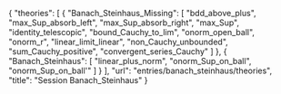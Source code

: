 {
    "theories": [
        {
            "Banach_Steinhaus_Missing": [
                "bdd_above_plus",
                "max_Sup_absorb_left",
                "max_Sup_absorb_right",
                "max_Sup",
                "identity_telescopic",
                "bound_Cauchy_to_lim",
                "onorm_open_ball",
                "onorm_r",
                "linear_limit_linear",
                "non_Cauchy_unbounded",
                "sum_Cauchy_positive",
                "convergent_series_Cauchy"
            ]
        },
        {
            "Banach_Steinhaus": [
                "linear_plus_norm",
                "onorm_Sup_on_ball",
                "onorm_Sup_on_ball'"
            ]
        }
    ],
    "url": "entries/banach_steinhaus/theories",
    "title": "Session Banach_Steinhaus"
}
